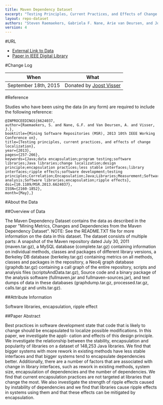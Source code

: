 ```yaml
---
title: Maven Dependency Dataset
excerpt: "Testing Principles, Current Practices, and Effects of Change Localization"
layout: repo-dataset
authors: "Steven Raemaekers, Gabriela F. Nane, Arie van Deursen, and Joost Visser"
version: 4
---
```


#URL

* [External Link to Data](http://data.3tu.nl/repository/uuid:68a0e837-4fda-407a-949e-a159546e67b6)
* [Paper in IEEE Digital Library](http://ieeexplore.ieee.org/stamp/stamp.jsp?tp=&arnumber=6624037)

#Change Log

When | What
---- | ----
September 18th, 2015 | Donated by [Joost Visser](mailto:j.visser@sig.eu)

#Reference

Studies who have been using the data (in any form) are required to include the following reference:

```
@INPROCEEDINGS{6624037,
author={Raemaekers, S. and Nane, G.F. and Van Deursen, A. and Visser, J.},
booktitle={Mining Software Repositories (MSR), 2013 10th IEEE Working Conference on},
title={Testing principles, current practices, and effects of change localization},
year={2013},
pages={257-266},
keywords={Java;data encapsulation;program testing;software libraries;Java libraries;change localization;design principle;encapsulation practices;less stable interfaces;library interfaces;ripple effects;software development;testing principles;Correlation;Encapsulation;Java;Libraries;Measurement;Software;Stability analysis;Software libraries;encapsulation;ripple effects},
doi={10.1109/MSR.2013.6624037},
ISSN={2160-1852},
month={May},}
```

#About the Data

##Overview of Data

The Maven Dependency Dataset contains the data as described in the paper "Mining Metrics, Changes and Dependencies from the Maven Dependency Dataset".
NOTE: See the README.TXT file for more information on the data in this dataset.
The dataset consists of multiple parts: A snapshot of the Maven repository dated July 30, 2011 (maven.tar.gz), a MySQL database (complete.tar.gz) containing information on individual methods, classes and packages of different library versions, a Berkeley DB database (berkeley.tar.gz) containing metrics on all methods, classes and packages in the repository, a Neo4j graph database (graphdb.tar.gz) containing a call graph of the entire repository, scripts and analysis files (scriptsAndData.tar.gz), Source code and a binary package of the analysis software (fullmaven.jar and fullmaven-sources.jar), and text dumps of data in these databases (graphdump.tar.gz, processed.tar.gz, calls.tar.gz and units.tar.gz).

##Attribute Information

Software libraries, encapsulation, ripple effect

##Paper Abstract

Best practices in software development state that
code that is likely to change should be encapsulated to localize
possible modifications. In this paper, we investigate the appli-
cation and effects of this design principle. We investigate the
relationship between the stability, encapsulation and popularity
of libraries on a dataset of 148,253 Java libraries. We find that
bigger systems with more rework in existing methods have less
stable interfaces and that bigger systems tend to encapsulate
dependencies better. Additionally, there are a number of factors
that are associated with change in library interfaces, such
as rework in existing methods, system size, encapsulation of
dependencies and the number of dependencies. We find that
current encapsulation practices are not targeted at libraries that
change the most. We also investigate the strength of ripple effects
caused by instability of dependencies and we find that libraries
cause ripple effects in systems using them and that these effects
can be mitigated by encapsulation.
